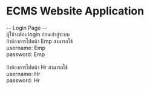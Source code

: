 # ECMS Website Application
-- Login Page --</br>
ผู้ใช้จะต้อง login ก่อนเข้าสู่ระบบ</br>
ถ้าต้องการไปหน้า Emp สามารถใช้</br>
username: Emp</br>
password: Emp</br>
</br>
ถ้าต้องการไปหน้า Hr สามารถใช้</br>
username: Hr</br>
password: Hr</br>
</br>


